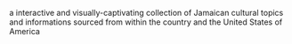 a interactive and visually-captivating collection of Jamaican cultural topics and informations sourced from within the country and the United States of America
